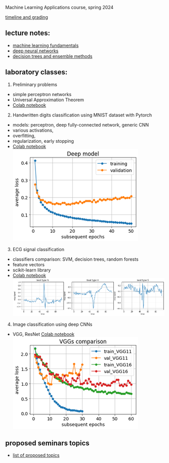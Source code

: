 Machine Learning Applications course, spring 2024

[timeline and grading](rules.pdf)

## lecture notes:
- [machine learning fundamentals](https://drive.google.com/file/d/1S1kyjETWWD8Ajgc_X_f6nRGsYXWa7g8P/view?usp=sharing)
- [deep neural networks](https://drive.google.com/file/d/1cNBT1Np76QPU1lcnMNaWRd_prHCJ8Re6/view?usp=sharing)
- [decision trees and ensemble methods](https://drive.google.com/file/d/1yXvrphpWBYCJ07F0NDYfk-KBtUtF1Pji/view?usp=sharing)

<!--
- [convolutional neural networks](https://drive.google.com/file/d/1fGrlxENrbOEAaq0pUP7b2rcaa-7Ioxs8/view?usp=sharing)
- [computer vision: traditional methods](https://drive.google.com/file/d/1n2MOt2PkNl_4-wGW3q9o95zLqPaF3WYO/view?usp=sharing)
- [computer vision: deep-learning methods](https://drive.google.com/file/d/1wiWTQniLMvZVWVqxcSsoNdE57vneVf-2/view?usp=sharing)
- [recurrent neural networks](https://drive.google.com/file/d/1mBBBH6bfWt3gP_y3exfIHpnuVbi8x4QB/view?usp=sharing)
- [attention and transformers](https://drive.google.com/file/d/1PYARx84U70I_v-0UMalmJdrYfbtK9q6u/view?usp=sharing)
- [autoencoders and GANs](https://drive.google.com/file/d/1ub8-l1em4A22HCeephXdbNPEZCBJCw3Y/view?usp=sharing)
- [graph- and group-equivariant- neural networks](https://drive.google.com/file/d/1IAOaZSrGka6yIboazptO29aMYYnMy9Yw/view?usp=sharing)
- [self- and semi-supervised learning, synthetic data](https://drive.google.com/file/d/1e7cKVR90kfm1oT11cy9hlBknMmGt9XC4/view?usp=sharing)
-->

## laboratory classes:

1. Preliminary problems
- simple perceptron networks
- Universal Approximation Theorem
- [Colab notebook](https://colab.research.google.com/gist/jarek-pawlowski/18a24dcba8536ed4d1218c9a7bbd3eab/preliminary_problems.ipynb)
2. Handwritten digits classification using MNIST dataset with Pytorch
- models: perceptron, deep fully-connected network, generic CNN
- various activations,
- overfitting,
- regularization, early stopping
- [Colab notebook](https://colab.research.google.com/gist/jarek-pawlowski/a5177dbf879b7e1f6c0f1ec1f698a73e/mnist_in_3_flavours.ipynb)
![overfitted model](/Deep.png)
3. ECG signal classification
- classifiers comparison: SVM, decision trees, random forests
- feature vectors
- scikit-learn library
- [Colab notebook](https://colab.research.google.com/gist/jarek-pawlowski/a504de96d401a02556f0cea58f8fd21a/ecg_classification.ipynb)
![ecg arrhythimas](signals.png)
4. Image classification using deep CNNs
- VGG, ResNet
[Colab notebook](https://colab.research.google.com/gist/jarek-pawlowski/56f3f4c05d6bb54a2723edbf4109a678/advancedcnns.ipynb)
![example results for VGG](VGGs.png)

<!--
5. Regularization
- L2 and L1 regularization implemented by hand

[Colab notebook](regularization.ipynb)

![regularization results](regularization.png)
![regularization results](regularization1.png)

6. Augmentation in image processing, two separated tasks:
- take MNIST or CIFAR dataset, apply some simple geometric transformations (see e.g. [lecture](CV2.pdf)), and check if such dataset extending improves accuracy (take some CNN model from previous labs):
    * use simple transformations (e.g. flip, rotate, translate, scale) using [scikit-image](https://scikit-image.org/docs/dev/api/skimage.transform.html), or [open-cv](https://docs.opencv.org/4.x/da/d6e/tutorial_py_geometric_transformations.html)
    * or use [albumentations](https://github.com/albumentations-team/albumentations) library, demo: https://demo.albumentations.ai/
    > * example of combining *albumentations* with pytorch *Dataset* is presented [here](pytorch_albumentations.ipynb)
    * in case of MNIST verify if applying flips or rotations > 45 deg improve accuracy or not, why?
- play with one-shot style transfer that might be also used for images augmentation (e.g. see [here](https://www.nature.com/articles/s41598-022-09264-z)), understand the idea, and run some exemplary code on your own images
> * papers:
>   * [Gatys original paper](https://www.cv-foundation.org/openaccess/content_cvpr_2016/papers/Gatys_Image_Style_Transfer_CVPR_2016_paper.pdf)
>   * https://arxiv.org/pdf/1904.11617v1.pdf 
> * code:
>   * https://github.com/limingcv/Photorealistic-Style-Transfer 
>   * https://github.com/KushajveerSingh/Photorealistic-Style-Transfer

7. Transformer network
- self-attention mechanism
- and Transformer encoder implemented from scratch

[Colab notebook](simple_Transformer.ipynb)

![attention map](attention_head.png)

8. Convolutional GAN on MNIST
- generative adversarial network model: generator & discriminator 
- training GANs

[Colab notebook](GAN_on_MNIST.ipynb)

![example results for GAN model](generated_mnist.png)
-->


## proposed seminars topics
- [list of proposed topics](seminar_topics.pdf)
